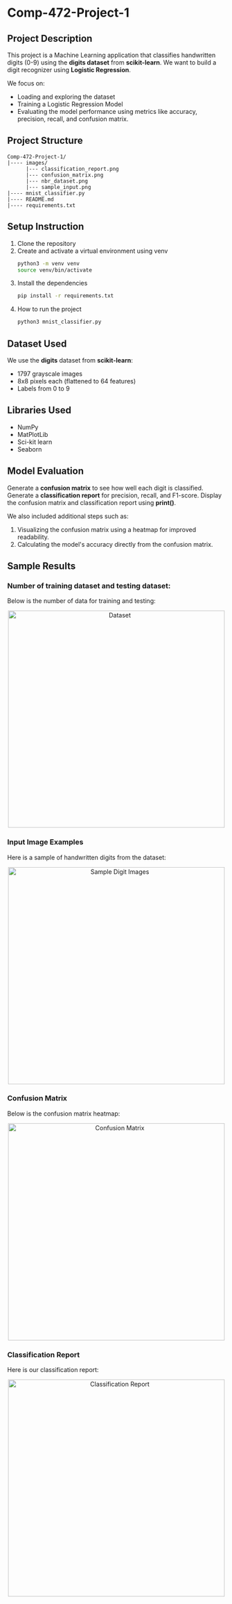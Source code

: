 # Comp-472-Project-1

## Project Description
This project is a Machine Learning application that classifies handwritten digits (0-9) using the **digits dataset** from **scikit-learn**. We want to build a digit recognizer using **Logistic Regression**.

We focus on:
- Loading and exploring the dataset 
- Training a Logistic Regression Model
- Evaluating the model performance using metrics like accuracy, precision, recall, and confusion matrix.

## Project Structure
```
Comp-472-Project-1/
|---- images/
      |--- classification_report.png
      |--- confusion_matrix.png
      |--- nbr_dataset.png
      |--- sample_input.png
|---- mnist_classifier.py
|---- README.md
|---- requirements.txt
```

## Setup Instruction
1. Clone the repository
2. Create and activate a virtual environment using venv
   ```bash
   python3 -m venv venv
   source venv/bin/activate 
4. Install the dependencies  
   ```bash
   pip install -r requirements.txt
5. How to run the project
    ```bash
    python3 mnist_classifier.py
    
## Dataset Used
We use the **digits** dataset from **scikit-learn**:
- 1797 grayscale images
- 8x8 pixels each (flattened to 64 features)
- Labels from 0 to 9

## Libraries Used
- NumPy
- MatPlotLib
- Sci-kit learn
- Seaborn

## Model Evaluation
Generate a **confusion matrix** to see how well each digit is classified.
Generate a **classification report** for precision, recall, and F1-score.
Display the confusion matrix and classification report using **print()**.

We also included additional steps such as:
1. Visualizing the confusion matrix using a heatmap for improved readability.
2. Calculating the model's accuracy directly from the confusion matrix.

## Sample Results

### Number of training dataset and testing dataset:
Below is the number of data for training and testing:
<p align="center">
  <img src="images/nbr_dataset.png" alt="Dataset" width="500"/>
</p>

### Input Image Examples
Here is a sample of handwritten digits from the dataset:

<p align="center">
  <img src="images/sample_input.png" alt="Sample Digit Images" width="500"/>
</p>

### Confusion Matrix
Below is the confusion matrix heatmap:
<p align="center">
  <img src="images/confusion_matrix.png" alt="Confusion Matrix" width="500"/>
</p>

### Classification Report
Here is our classification report: 
<p align="center">
  <img src="images/classification_report.png" alt="Classification Report" width="500"/>
</p>




